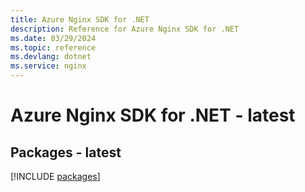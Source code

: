```yaml
---
title: Azure Nginx SDK for .NET
description: Reference for Azure Nginx SDK for .NET
ms.date: 03/29/2024
ms.topic: reference
ms.devlang: dotnet
ms.service: nginx
---
```

# Azure Nginx SDK for .NET - latest
## Packages - latest
[!INCLUDE [packages](nginx-index.md)]